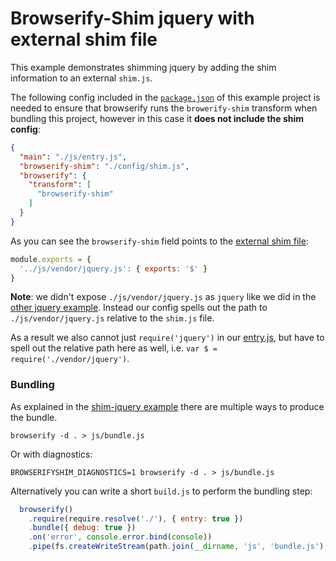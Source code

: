 # Browserify-Shim jquery with external shim file

This example demonstrates shimming jquery by adding the shim information to an external `shim.js`.

The following config included in the
[`package.json`](https://github.com/thlorenz/browserify-shim/blob/master/examples/shim-jquery-external/package.json) of this
example project is needed to ensure that browserify runs the `browerify-shim` transform when bundling this project,
however in this case it **does not include the shim config**:

```json
{
  "main": "./js/entry.js",
  "browserify-shim": "./config/shim.js",
  "browserify": {
    "transform": [
      "browserify-shim"
    ]
  }
}
```

As you can see the `browserify-shim` field points to the [external shim file](https://github.com/thlorenz/browserify-shim/blob/master/examples/shim-jquery-external/config/shim.js):

```js
module.exports = {
  '../js/vendor/jquery.js': { exports: '$' }
}
```

**Note**: we didn't expose `./js/vendor/jquery.js` as `jquery` like we did in the [other jquery
example](https://github.com/thlorenz/browserify-shim/tree/master/examples/shim-jquery). Instead our config spells out the
path to `./js/vendor/jquery.js` relative to the `shim.js` file.

As a result we also cannot just `require('jquery')` in our [entry.js](https://github.com/thlorenz/browserify-shim/blob/master/examples/shim-jquery-external/js/entry.js#L1), but have to spell out the relative path here as well, i.e. 
`var $ = require('./vendor/jquery')`.

### Bundling

As explained in the [shim-jquery example](https://github.com/thlorenz/browserify-shim/tree/master/examples/shim-jquery)
there are multiple ways to produce the bundle.

    browserify -d . > js/bundle.js

Or with diagnostics:

    BROWSERIFYSHIM_DIAGNOSTICS=1 browserify -d . > js/bundle.js

Alternatively you can write a short `build.js` to perform the bundling step:

```js
  browserify()  
    .require(require.resolve('./'), { entry: true })
    .bundle({ debug: true })
    .on('error', console.error.bind(console)) 
    .pipe(fs.createWriteStream(path.join(__dirname, 'js', 'bundle.js'), 'utf8'))
```
